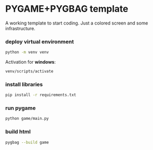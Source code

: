 # PYGAME+PYGBAG template

A working template to start coding. Just a colored screen and some infrastructure.

### deploy virtual environment

```bash
python -m venv venv
```

Activation for **windows**:

```bash
venv/scripts/activate
```

### install libraries

```bash
pip install -r requirements.txt
```

### run pygame

```bash
python game/main.py
```

### build html

```bash
pygbag --build game
```

